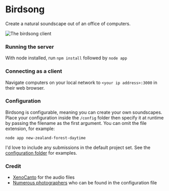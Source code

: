 Birdsong
========

Create a natural soundscape out of an office of computers.

![The birdsong client](http://cl.ly/image/0D0K1H3K341u/Image%202014-02-20%20at%208.25.23%20pm.png)

### Running the server

With node installed, run `npm install` followed by `node app`

### Connecting as a client

Navigate computers on your local network to `<your ip address>:3000` in their web browser.

### Configuration

Birdsong is configurable, meaning you can create your own soundscapes. Place your configuration inside the `/config` folder then specify it at runtime by passing the filename as the first argument. You can omit the file extension, for example:

```
node app new-zealand-forest-daytime
```

I'd love to include any submissions in the default project set. See the [configuration folder](https://github.com/rowanoulton/birdsong/blob/master/config/new-zealand-forest-daytime.json) for examples.

### Credit

- [XenoCanto](http://xeno-canto.org) for the audio files
- [Numerous photographers](https://github.com/rowanoulton/birdsong/blob/master/config/new-zealand-forest-daytime.json) who can be found in the configuration file
